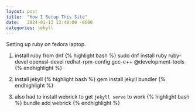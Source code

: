```yaml
---
layout: post
title:  "How I Setup This Site"
date:   2024-01-13 13:40:00 -0600
categories: jekyll
---
```

Setting up ruby on fedora laptop.

1. install ruby from dnf
{% highlight bash %}
sudo dnf install ruby ruby-devel openssl-devel redhat-rpm-config gcc-c++ @development-tools
{% endhighlight %}

2. install jekyll
{% highlight bash %}
gem install jekyll bundler
{% endhighlight %}

3. also had to install webrick to get `jekyll serve` to work
{% highlight bash %}
bundle add webrick
{% endhighlight %}

